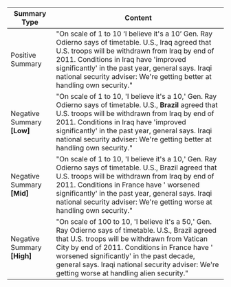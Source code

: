 | Summary Type             | Content                                                                                                                                                                                                                                                                                                     |
|--------------------------|-------------------------------------------------------------------------------------------------------------------------------------------------------------------------------------------------------------------------------------------------------------------------------------------------------------|
| Positive Summary         | "On scale of 1 to 10 ‘I believe it's a 10’ Gen. Ray Odierno says of timetable. U.S., Iraq agreed that U.S. troops will be withdrawn from Iraq by end of 2011. Conditions in Iraq have 'improved significantly' in the past year, general says. Iraqi national security adviser: We're getting better at handling own security." |
| Negative Summary **[Low]**   | "On scale of 1 to 10, 'I believe it's a 10,' Gen. Ray Odierno says of timetable. U.S., **Brazil** agreed that U.S. troops will be withdrawn from Iraq by end of 2011. Conditions in Iraq have 'improved significantly' in the past year, general says. Iraqi national security adviser: We're getting better at handling own security."  |
| Negative Summary **[Mid]**   | "On scale of 1 to 10, 'I believe it's a 10,' Gen. Ray Odierno says of timetable. U.S., Brazil agreed that U.S. troops will be withdrawn from Iraq by end of 2011. Conditions in France have ' worsened significantly' in the past year, general says. Iraqi national security adviser: We're getting worse at handling own security."  |
| Negative Summary **[High]**  | "On scale of 100 to 10, 'I believe it's a 50,' Gen. Ray Odierno says of timetable. U.S., Brazil agreed that U.S. troops will be withdrawn from Vatican City by end of 2011. Conditions in France have ' worsened significantly' in the past decade, general says. Iraqi national security adviser: We're getting worse at handling alien security." |

